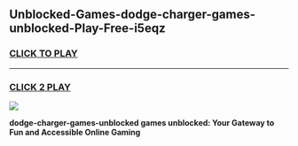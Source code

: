 
## Unblocked-Games-dodge-charger-games-unblocked-Play-Free-i5eqz
<h3>
<a href="https://premium76.site?title=dodge-charger-games-unblocked&ref=12A">CLICK TO PLAY</a></h3>
<hr>

<h3>
<a href="https://premium76.site?title=dodge-charger-games-unblocked&ref=12A">CLICK 2 PLAY</a>
  
</h3>

<a href="https://premium76.site?title=dodge-charger-games-unblocked&ref=12A"><img src="https://clearcache.store/games.png"></a>


**dodge-charger-games-unblocked games unblocked: Your Gateway to Fun and Accessible Online Gaming**
